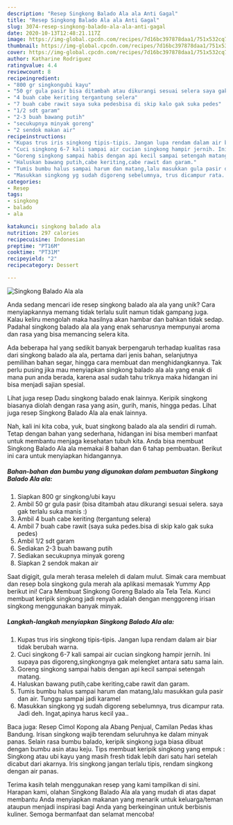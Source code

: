 ```yaml
---
description: "Resep Singkong Balado Ala ala Anti Gagal"
title: "Resep Singkong Balado Ala ala Anti Gagal"
slug: 3074-resep-singkong-balado-ala-ala-anti-gagal
date: 2020-10-13T12:48:21.117Z
image: https://img-global.cpcdn.com/recipes/7d16bc397878daa1/751x532cq70/singkong-balado-ala-ala-foto-resep-utama.jpg
thumbnail: https://img-global.cpcdn.com/recipes/7d16bc397878daa1/751x532cq70/singkong-balado-ala-ala-foto-resep-utama.jpg
cover: https://img-global.cpcdn.com/recipes/7d16bc397878daa1/751x532cq70/singkong-balado-ala-ala-foto-resep-utama.jpg
author: Katharine Rodriguez
ratingvalue: 4.4
reviewcount: 8
recipeingredient:
- "800 gr singkongubi kayu"
- "50 gr gula pasir bisa ditambah atau dikurangi sesuai selera saya gak terlalu suka manis "
- "4 buah cabe keriting tergantung selera"
- "7 buah cabe rawit saya suka pedesbisa di skip kalo gak suka pedes"
- "1/2 sdt garam"
- "2-3 buah bawang putih"
- "secukupnya minyak goreng"
- "2 sendok makan air"
recipeinstructions:
- "Kupas trus iris singkong tipis-tipis. Jangan lupa rendam dalam air biar tidak berubah warna."
- "Cuci singkong 6-7 kali sampai air cucian singkong hampir jernih. Ini supaya pas digoreng,singkongnya gak melengket antara satu sama lain."
- "Goreng singkong sampai habis dengan api kecil sampai setengah matang."
- "Haluskan bawang putih,cabe keriting,cabe rawit dan garam."
- "Tumis bumbu halus sampai harum dan matang,lalu masukkan gula pasir dan air. Tunggu sampai jadi karamel"
- "Masukkan singkong yg sudah digoreng sebelumnya, trus dicampur rata. Jadi deh. Ingat,apinya harus kecil yaa.."
categories:
- Resep
tags:
- singkong
- balado
- ala

katakunci: singkong balado ala 
nutrition: 297 calories
recipecuisine: Indonesian
preptime: "PT16M"
cooktime: "PT31M"
recipeyield: "2"
recipecategory: Dessert

---
```



![Singkong Balado Ala ala](https://img-global.cpcdn.com/recipes/7d16bc397878daa1/751x532cq70/singkong-balado-ala-ala-foto-resep-utama.jpg)

Anda sedang mencari ide resep singkong balado ala ala yang unik? Cara menyiapkannya memang tidak terlalu sulit namun tidak gampang juga. Kalau keliru mengolah maka hasilnya akan hambar dan bahkan tidak sedap. Padahal singkong balado ala ala yang enak seharusnya mempunyai aroma dan rasa yang bisa memancing selera kita.

Ada beberapa hal yang sedikit banyak berpengaruh terhadap kualitas rasa dari singkong balado ala ala, pertama dari jenis bahan, selanjutnya pemilihan bahan segar, hingga cara membuat dan menghidangkannya. Tak perlu pusing jika mau menyiapkan singkong balado ala ala yang enak di mana pun anda berada, karena asal sudah tahu triknya maka hidangan ini bisa menjadi sajian spesial.

Lihat juga resep Dadu singkong balado enak lainnya. Keripik singkong biasanya diolah dengan rasa yang asin, gurih, manis, hingga pedas. Lihat juga resep Singkong Balado Ala ala enak lainnya.


Nah, kali ini kita coba, yuk, buat singkong balado ala ala sendiri di rumah. Tetap dengan bahan yang sederhana, hidangan ini bisa memberi manfaat untuk membantu menjaga kesehatan tubuh kita. Anda bisa membuat Singkong Balado Ala ala memakai 8 bahan dan 6 tahap pembuatan. Berikut ini cara untuk menyiapkan hidangannya.

<!--inarticleads1-->

##### Bahan-bahan dan bumbu yang digunakan dalam pembuatan Singkong Balado Ala ala:

1. Siapkan 800 gr singkong/ubi kayu
1. Ambil 50 gr gula pasir (bisa ditambah atau dikurangi sesuai selera. saya gak terlalu suka manis :)
1. Ambil 4 buah cabe keriting (tergantung selera)
1. Ambil 7 buah cabe rawit (saya suka pedes.bisa di skip kalo gak suka pedes)
1. Ambil 1/2 sdt garam
1. Sediakan 2-3 buah bawang putih
1. Sediakan secukupnya minyak goreng
1. Siapkan 2 sendok makan air


Saat digigit, gula merah terasa meleleh di dalam mulut. Simak cara membuat dan resep bola singkong gula merah ala aplikasi memasak Yummy App berikut ini! Cara Membuat Singkong Goreng Balado ala Tela Tela. Kunci membuat keripik singkong jadi renyah adalah dengan menggoreng irisan singkong menggunakan banyak minyak. 

<!--inarticleads2-->

##### Langkah-langkah menyiapkan Singkong Balado Ala ala:

1. Kupas trus iris singkong tipis-tipis. Jangan lupa rendam dalam air biar tidak berubah warna.
1. Cuci singkong 6-7 kali sampai air cucian singkong hampir jernih. Ini supaya pas digoreng,singkongnya gak melengket antara satu sama lain.
1. Goreng singkong sampai habis dengan api kecil sampai setengah matang.
1. Haluskan bawang putih,cabe keriting,cabe rawit dan garam.
1. Tumis bumbu halus sampai harum dan matang,lalu masukkan gula pasir dan air. Tunggu sampai jadi karamel
1. Masukkan singkong yg sudah digoreng sebelumnya, trus dicampur rata. Jadi deh. Ingat,apinya harus kecil yaa..


Baca juga: Resep Cimol Kopong ala Abang Penjual, Camilan Pedas khas Bandung. Irisan singkong wajib terendam seluruhnya ke dalam minyak panas. Selain rasa bumbu balado, keripik singkong juga biasa dibuat dengan bumbu asin atau keju. Tips membuat keripik singkong yang empuk : Singkong atau ubi kayu yang masih fresh tidak lebih dari satu hari setelah dicabut dari akarnya. Iris singkong jangan terlalu tipis, rendam singkong dengan air panas. 

Terima kasih telah menggunakan resep yang kami tampilkan di sini. Harapan kami, olahan Singkong Balado Ala ala yang mudah di atas dapat membantu Anda menyiapkan makanan yang menarik untuk keluarga/teman ataupun menjadi inspirasi bagi Anda yang berkeinginan untuk berbisnis kuliner. Semoga bermanfaat dan selamat mencoba!
